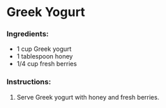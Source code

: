# Greek Yogurt
### Ingredients:
- 1 cup Greek yogurt
- 1 tablespoon honey
- 1/4 cup fresh berries

### Instructions:
1. Serve Greek yogurt with honey and fresh berries.
